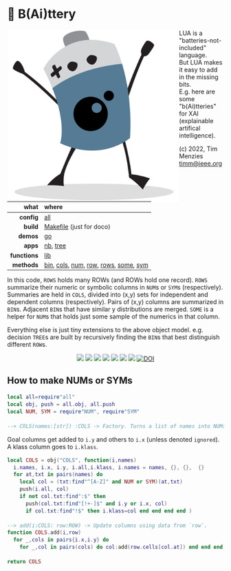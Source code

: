 <a name=top></a> 

# :high_brightness: B(Ai)ttery

<img align=left width=400 src="bat2.png">

LUA is a "batteries-not-included" language.   
But LUA makes it easy to add in the  missing bits.   
E.g. here are some "b(Ai)tteries" for XAI (explainable artifical intelligence).   

(c) 2022, Tim Menzies <timm@ieee.org>

|what          | where |
|-------------:|:------|
|**config**    | [all](all.md)   |
|**build**     | [Makefile](https://github.com/timm/shortr/blob/master/etc/src/Makefile) (just for doco)  | 
|**demos**     | [go](go.md)  |
|**apps**      | [nb](nb.md), [tree](tree.md)  |
|**functions** | [lib](lib.md) |  
|**methods**   | [bin](bin.md), [cols](cols.md), [num](num.md), [row](row.md), [rows](rows.md), [some](some.md), [sym](sym.md) |

In this code,  `ROWS` holds many ROWs (and ROWs hold one record).  `ROWS` summarize their numeric
or symbolic  columns in `NUM`s or `SYM`s (respectively). Summaries are held in `COLS`, divided into  (x,y) sets for
independent and dependent columns (respectively). Pairs of (x,y) columns are summarized in `BIN`s. Adjacent `BIN`s that have similar y distributions
are merged. 
`SOME` is a helper
for `NUM`s that holds just some sample of the numerics in that column. 

Everything else is just tiny extensions to the above object model. e.g. 
decision `TREE`s are built by recursively finding the `BIN`s that best distinguish different `ROW`s. 

<p align=center>
<a href=".."><img src="https://img.shields.io/badge/Lua-%232C2D72.svg?logo=lua&logoColor=white"></a>
<a href=".."><img src="https://img.shields.io/badge/Linux-FCC624?logo=linux&logoColor=black"></a>
<a href=".."><img src="https://img.shields.io/badge/mac%20os-000000?logo=apple&logoColor=white"></a>
<a href=".."><img src="https://img.shields.io/badge/VIM-%2311AB00.svg?logo=vim&logoColor=white"></a>
<a href=".."><img src="https://img.shields.io/badge/checked--by-syntastic-yellow?logo=Checkmarx&logoColor=white"></a>
<a href="https://github.com/timm/shortr/actions/workflows/tests.yml"><img src="https://github.com/timm/shortr/actions/workflows/tests.yml/badge.svg"></a>
<a href="https://opensource.org/licenses/BSD-2-Clause"><img  src="https://img.shields.io/badge/License-BSD%202--Clause-orange.svg?logo=opensourceinitiative&logoColor=white"></a>
<a href="https://zenodo.org/badge/latestdoi/206205826"> <img  src="https://zenodo.org/badge/206205826.svg" alt="DOI"></a> 
</p>


##  How to make NUMs or SYMs



```lua
local all=require"all"
local obj, push = all.obj, all.push
local NUM, SYM = require"NUM", require"SYM"

--> COLS(names:[str]) :COLS -> Factory. Turns a list of names into NUMs or SYMs.
```


Goal columns get added to `i.y` and others to `i.x` (unless denoted `ignored`). 
A klass column goes to `i.klass`.



```lua
local COLS = obj("COLS", function(i,names) 
  i.names, i.x, i.y, i.all,i.klass, i.names = names, {}, {},  {}
  for at,txt in pairs(names) do
    local col = (txt:find"^[A-Z]" and NUM or SYM)(at,txt) 
    push(i.all, col)
    if not col.txt:find":$" then
      push(col.txt:find"[!+-]$" and i.y or i.x, col)
      if col.txt:find"!$" then i.klass=col end end end end ) 

--> add(i:COLS: row:ROW) -> Update columns using data from `row`.
function COLS.add(i,row)
  for _,cols in pairs{i.x,i.y} do
    for _,col in pairs(cols) do col:add(row.cells[col.at]) end end end

return COLS
```


